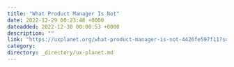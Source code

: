 ```yaml
---
title: "What Product Manager Is Not"
date: 2022-12-29 00:23:48 +0000
dateadded: 2022-12-30 00:00:53 +0000
description: ""
link: "https://uxplanet.org/what-product-manager-is-not-4426fe597f11?source=rss----819cc2aaeee0---4"
category:
directory: _directory/ux-planet.md
---
```


